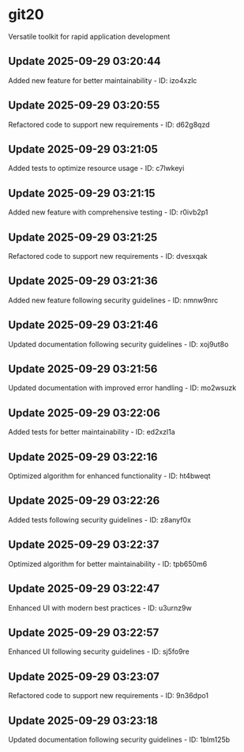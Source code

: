 # git20
Versatile toolkit for rapid application development

## Update 2025-09-29 03:20:44
Added new feature for better maintainability - ID: izo4xzlc


## Update 2025-09-29 03:20:55
Refactored code to support new requirements - ID: d62g8qzd


## Update 2025-09-29 03:21:05
Added tests to optimize resource usage - ID: c7lwkeyi


## Update 2025-09-29 03:21:15
Added new feature with comprehensive testing - ID: r0ivb2p1


## Update 2025-09-29 03:21:25
Refactored code to support new requirements - ID: dvesxqak


## Update 2025-09-29 03:21:36
Added new feature following security guidelines - ID: nmnw9nrc


## Update 2025-09-29 03:21:46
Updated documentation following security guidelines - ID: xoj9ut8o


## Update 2025-09-29 03:21:56
Updated documentation with improved error handling - ID: mo2wsuzk


## Update 2025-09-29 03:22:06
Added tests for better maintainability - ID: ed2xzl1a


## Update 2025-09-29 03:22:16
Optimized algorithm for enhanced functionality - ID: ht4bweqt


## Update 2025-09-29 03:22:26
Added tests following security guidelines - ID: z8anyf0x


## Update 2025-09-29 03:22:37
Optimized algorithm for better maintainability - ID: tpb650m6


## Update 2025-09-29 03:22:47
Enhanced UI with modern best practices - ID: u3urnz9w


## Update 2025-09-29 03:22:57
Enhanced UI following security guidelines - ID: sj5fo9re


## Update 2025-09-29 03:23:07
Refactored code to support new requirements - ID: 9n36dpo1


## Update 2025-09-29 03:23:18
Updated documentation following security guidelines - ID: 1blm125b

